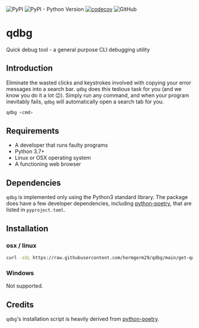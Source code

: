 ![PyPI](https://img.shields.io/pypi/v/qdbg)
![PyPI - Python Version](https://img.shields.io/pypi/pyversions/qdbg)
[![codecov](https://codecov.io/gh/hermgerm29/qdbg/branch/main/graph/badge.svg?token=2NV84UI94K)](https://codecov.io/gh/hermgerm29/qdbg)
![GitHub](https://img.shields.io/github/license/hermgerm29/qdbg)


# qdbg
Quick debug tool - a general purpose CLI debugging utility

## Introduction

Eliminate the wasted clicks and keystrokes involved with copying your error messages into a search bar. `qdbg` does this tedious task for you (and we know you do it a lot :wink:). Simply run any command, and when your program inevitably fails, `qdbg` will automatically open a search tab for you.

```bash
qdbg <cmd>
```

## Requirements

* A developer that runs faulty programs
* Python 3.7+
* Linux or OSX operating system
* A functioning web browser

## Dependencies

`qdbg` is implemented only using the Python3 standard library. The package does have a few developer dependencies, including [python-poetry](https://github.com/python-poetry/poetry), that are listed in `pyproject.toml`.


## Installation

### osx / linux

```bash
curl -sSL https://raw.githubusercontent.com/hermgerm29/qdbg/main/get-qdbg.py | python -
```

### Windows

Not supported.

## Credits

`qdbg`'s installation script is heavily derived from [python-poetry](https://github.com/python-poetry/poetry).

